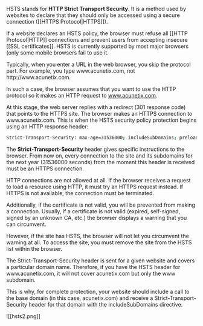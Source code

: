 HSTS stands for **HTTP Strict Transport Security**. It is a method used by websites to declare that they should only be accessed using a secure connection ([[HTTPS Protocol|HTTPS]]). 

If a website declares an HSTS policy, the browser must refuse all [[HTTP Protocol|HTTP]] connections and prevent users from accepting insecure [[SSL certificates]]. HSTS is currently supported by most major browsers (only some mobile browsers fail to use it.

Typically, when you enter a URL in the web browser, you skip the protocol part. For example, you type www\.acunetix\.com, not http\://www\.acunetix\.com. 

In such a case, the browser assumes that you want to use the HTTP protocol so it makes an HTTP request to www.acunetix.com.

At this stage, the web server replies with a redirect (301 response code) that points to the HTTPS site. The browser makes an HTTPS connection to www\.acunetix\.com. This is when the HSTS security policy protection begins using an HTTP response header:

```bash
Strict-Transport-Security: max-age=31536000; includeSubDomains; preload
```

The **Strict-Transport-Security** header gives specific instructions to the browser. From now on, every connection to the site and its subdomains for the next year (31536000 seconds) from the moment this header is received must be an HTTPS connection. 

HTTP connections are not allowed at all. If the browser receives a request to load a resource using HTTP, it must try an HTTPS request instead. If HTTPS is not available, the connection must be terminated.

Additionally, if the certificate is not valid, you will be prevented from making a connection. Usually, if a certificate is not valid (expired, self-signed, signed by an unknown CA, etc.) the browser displays a warning that you can circumvent. 

However, if the site has HSTS, the browser will not let you circumvent the warning at all. To access the site, you must remove the site from the HSTS list within the browser.

The Strict-Transport-Security header is sent for a given website and covers a particular domain name. Therefore, if you have the HSTS header for www\.acunetix\.com, it will not cover acunetix.com but only the www subdomain.

This is why, for complete protection, your website should include a call to the base domain (in this case, acunetix.com) and receive a Strict-Transport-Security header for that domain with the includeSubDomains directive.

![[hsts2.png]]


